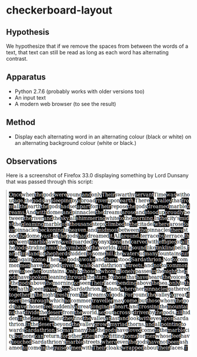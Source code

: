 checkerboard-layout
===================

Hypothesis
----------

We hypothesize that if we remove the spaces from between the words of a text,
that text can still be read as long as each word has alternating contrast.

Apparatus
---------

*   Python 2.7.6 (probably works with older versions too)
*   An input text
*   A modern web browser (to see the result)

Method
------

*   Display each alternating word in an alternating colour (black or white)
    on an alternating background colour (white or black.)

Observations
------------

Here is a screenshot of Firefox 33.0 displaying something by Lord Dunsany
that was passed through this script:

![screenshot of Firefox 33.0 displaying output](screenshot.png)
